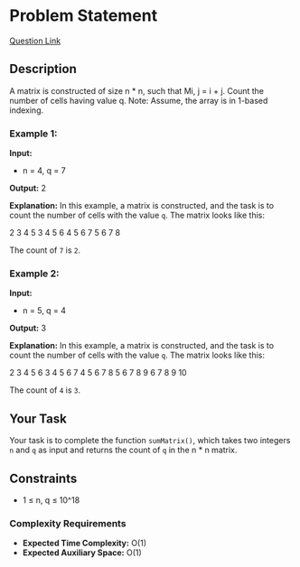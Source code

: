 # Problem Statement
[Question Link](https://www.geeksforgeeks.org/problems/summed-matrix5834/1?page=1&sprint=ca8ae412173dbd8346c26a0295d098fd&sortBy=difficulty)
## Description

A matrix is constructed of size n * n, such that Mi, j = i + j. Count the number of cells having value q. Note: Assume, the array is in 1-based indexing.

### Example 1:

**Input:**
- n = 4, q = 7

**Output:**
2


**Explanation:** In this example, a matrix is constructed, and the task is to count the number of cells with the value `q`. The matrix looks like this:

2 3 4 5
3 4 5 6
4 5 6 7
5 6 7 8


The count of `7` is `2`.

### Example 2:

**Input:**
- n = 5, q = 4

**Output:**
3


**Explanation:** In this example, a matrix is constructed, and the task is to count the number of cells with the value `q`. The matrix looks like this:

2 3 4 5 6
3 4 5 6 7
4 5 6 7 8
5 6 7 8 9
6 7 8 9 10


The count of `4` is `3`.

## Your Task

Your task is to complete the function `sumMatrix()`, which takes two integers `n` and `q` as input and returns the count of `q` in the n * n matrix.

## Constraints

- 1 ≤ n, q ≤ 10^18

### Complexity Requirements

- **Expected Time Complexity:** O(1)
- **Expected Auxiliary Space:** O(1)
